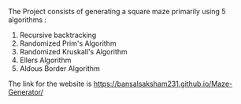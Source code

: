 The Project consists of generating a square maze primarily using 5 algorithms :
1) Recursive backtracking
2) Randomized Prim's Algorithm
3) Randomized Kruskall's Algorithm
4) Ellers Algorithm
5) Aldous Border Algorithm

The link for the website is https://bansalsaksham231.github.io/Maze-Generator/
